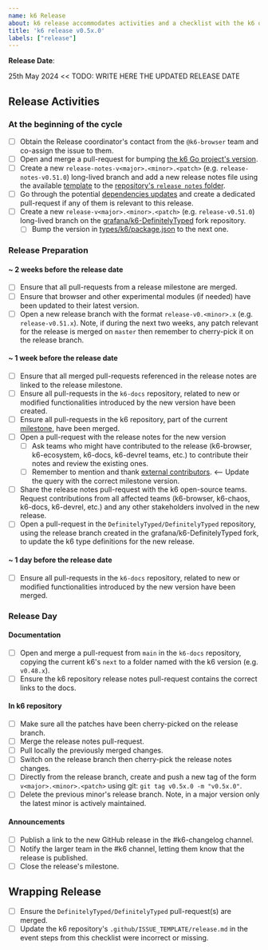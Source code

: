 ```yaml
---
name: k6 Release
about: k6 release accommodates activities and a checklist with the k6 open-source release process.
title: 'k6 release v0.5x.0'
labels: ["release"]
---
```


**Release Date**:

25th May 2024 <<  TODO: WRITE HERE THE UPDATED RELEASE DATE

## Release Activities

### At the beginning of the cycle

- [ ] Obtain the Release coordinator's contact from the `@k6-browser` team and co-assign the issue to them.
- [ ] Open and merge a pull-request for bumping [the k6 Go project's version](https://github.com/grafana/k6/blob/master/lib/consts/consts.go#L11-L12).
- [ ] Create a new `release-notes-v<major>.<minor>.<patch>` (e.g. `release-notes-v0.51.0`) long-lived branch and add a new release notes file using the available [template](https://github.com/grafana/k6/blob/master/release%20notes/template.md) to the [repository's `release notes` folder](https://github.com/grafana/k6/blob/master/release%20notes).
- [ ] Go through the potential [dependencies updates](https://github.com/grafana/k6/blob/master/Dependencies.md) and create a dedicated pull-request if any of them is relevant to this release.
- [ ] Create a new `release-v<major>.<minor>.<patch>` (e.g. `release-v0.51.0`) long-lived branch on the [grafana/k6-DefinitelyTyped](https://github.com/grafana/k6-DefinitelyTyped) fork repository.
    - [ ] Bump the version in [types/k6/package.json](https://github.com/grafana/k6-DefinitelyTyped/blob/master/types/k6/package.json#L4) to the next one.

### Release Preparation

#### ~ 2 weeks before the release date

- [ ] Ensure that all pull-requests from a release milestone are merged.
- [ ] Ensure that browser and other experimental modules (if needed) have been updated to their latest version.
- [ ] Open a new release branch with the format `release-v0.<minor>.x` (e.g. `release-v0.51.x`). Note, if during the next two weeks, any patch relevant for the release is merged on `master` then remember to cherry-pick it on the release branch.

#### ~ 1 week before the release date

- [ ] Ensure that all merged pull-requests referenced in the release notes are linked to the release milestone.
- [ ] Ensure all pull-requests in the `k6-docs` repository, related to new or modified functionalities introduced by the new version have been created.
- [ ] Ensure all pull-requests in the k6 repository, part of the current [milestone](https://github.com/grafana/k6/milestones), have been merged.
- [ ] Open a pull-request with the release notes for the new version
  - [ ] Ask teams who might have contributed to the release (k6-browser, k6-ecosystem, k6-docs, k6-devrel teams, etc.) to contribute their notes and review the existing ones.
  - [ ] Remember to mention and thank [external contributors](https://github.com/search?q=user%3Agrafana+repo%3Ak6+milestone%3A%22v0.51.0%22+-author%3Amstoykov+-author%3Aoleiade+-author%3Ana--+-author%3Acodebien+-author%3Aolegbespalov+-author%3Aandrewslotin+-author%3Ajoanlopez+-author%3Aankur22+-author%3Ainancgumus+-author%3Aszkiba+-author%3Adependabot%5Bbot%5D&type=pullrequests). <-- Update the query with the correct milestone version.
- [ ] Share the release notes pull-request with the k6 open-source teams. Request contributions from all affected teams (k6-browser, k6-chaos, k6-docs, k6-devrel, etc.) and any other stakeholders involved in the new release.
- [ ] Open a pull-request in the `DefinitelyTyped/DefinitelyTyped` repository, using the release branch created in the grafana/k6-DefinitelyTyped fork, to update the k6 type definitions for the new release.

#### ~ 1 day before the release date

- [ ] Ensure all pull-requests in the `k6-docs` repository, related to new or modified functionalities introduced by the new version have been merged.

### Release Day

#### Documentation

- [ ] Open and merge a pull-request from `main` in the `k6-docs` repository, copying the current k6's `next` to a folder named with the k6 version (e.g. `v0.48.x`).
- [ ] Ensure the k6 repository release notes pull-request contains the correct links to the docs.

#### In k6 repository

- [ ] Make sure all the patches have been cherry-picked on the release branch.
- [ ] Merge the release notes pull-request.
- [ ] Pull locally the previously merged changes.
- [ ] Switch on the release branch then cherry-pick the release notes changes.
- [ ] Directly from the release branch, create and push a new tag of the form `v<major>.<minor>.<patch>` using git: `git tag v0.5x.0 -m "v0.5x.0"`.
- [ ] Delete the previous minor's release branch. Note, in a major version only the latest minor is actively maintained.

#### Announcements

- [ ] Publish a link to the new GitHub release in the #k6-changelog channel.
- [ ] Notify the larger team in the #k6 channel, letting them know that the release is published.
- [ ] Close the release's milestone.

## Wrapping Release

- [ ] Ensure the `DefinitelyTyped/DefinitelyTyped` pull-request(s) are merged.
- [ ] Update the k6 repository's `.github/ISSUE_TEMPLATE/release.md` in the event steps from this checklist were incorrect or missing.
